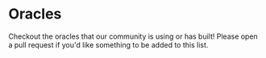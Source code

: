 # Oracles

Checkout the oracles that our community is using or has built! Please open a pull request if you'd like something to be added to this list.
